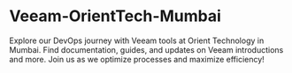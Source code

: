# Veeam-OrientTech-Mumbai
Explore our DevOps journey with Veeam tools at Orient Technology in Mumbai. Find documentation, guides, and updates on Veeam introductions and more. Join us as we optimize processes and maximize efficiency!
